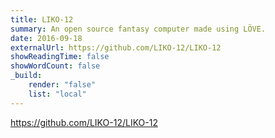 ```yaml
---
title: LIKO-12
summary: An open source fantasy computer made using LÖVE.
date: 2016-09-18
externalUrl: https://github.com/LIKO-12/LIKO-12
showReadingTime: false
showWordCount: false
_build:
    render: "false"
    list: "local"
---
```


https://github.com/LIKO-12/LIKO-12